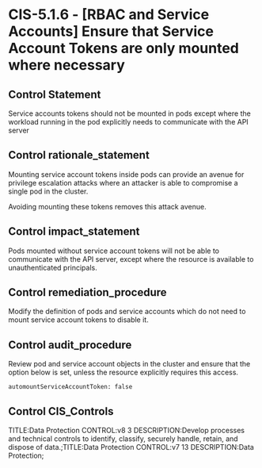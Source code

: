 # CIS-5.1.6 - \[RBAC and Service Accounts\] Ensure that Service Account Tokens are only mounted where necessary

## Control Statement

Service accounts tokens should not be mounted in pods except where the workload running in the pod explicitly needs to communicate with the API server

## Control rationale_statement

Mounting service account tokens inside pods can provide an avenue for privilege escalation attacks where an attacker is able to compromise a single pod in the cluster.

Avoiding mounting these tokens removes this attack avenue.

## Control impact_statement

Pods mounted without service account tokens will not be able to communicate with the API server, except where the resource is available to unauthenticated principals.

## Control remediation_procedure

Modify the definition of pods and service accounts which do not need to mount service account tokens to disable it.

## Control audit_procedure

Review pod and service account objects in the cluster and ensure that the option below is set, unless the resource explicitly requires this access.

```
automountServiceAccountToken: false
```

## Control CIS_Controls

TITLE:Data Protection CONTROL:v8 3 DESCRIPTION:Develop processes and technical controls to identify, classify, securely handle, retain, and dispose of data.;TITLE:Data Protection CONTROL:v7 13 DESCRIPTION:Data Protection;
